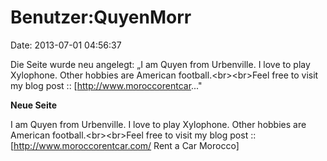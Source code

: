 Benutzer:QuyenMorr
==================

Date: 2013-07-01 04:56:37

Die Seite wurde neu angelegt: „I am Quyen from Urbenville. I love to
play Xylophone. Other hobbies are American football.\<br\>\<br\>Feel
free to visit my blog post :: \[http://www.moroccorentcar..."

**Neue Seite**

<div>

I am Quyen from Urbenville. I love to play Xylophone. Other hobbies are
American football.\<br\>\<br\>Feel free to visit my blog post ::
\[http://www.moroccorentcar.com/ Rent a Car Morocco\]

</div>
